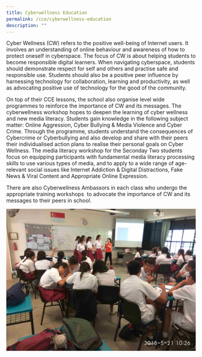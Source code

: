 ```yaml
---
title: Cyberwellness Education
permalink: /cce/cyberwellness-education
description: ""
---
```

Cyber Wellness (CW) refers to the positive well-being of Internet users. It involves an understanding of online behaviour and awareness of how to protect oneself in cyberspace. The focus of CW is about helping students to become responsible digital learners. When navigating cyberspace, students should demonstrate respect for self and others and practise safe and responsible use. Students should also be a positive peer influence by harnessing technology for collaboration, learning and productivity, as well as advocating positive use of technology for the good of the community.  
  
On top of their CCE lessons, the school also organise level wide programmes to reinforce the importance of CW and its messages. The cyberwellness workshop hopes to deepen the learning of cyber wellness and new media literacy. Students gain knowledge in the following subject matter: Online Aggression, Cyber Bullying & Media Violence and Cyber Crime. Through the programme, students understand the consequences of Cybercrime or Cyberbullying and also develop and share with their peers their individualised action plans to realise their personal goals on Cyber Wellness. The media literacy workshop for the Seconday Two students focus on equipping participants with fundamental media literacy processing skills to use various types of media, and to apply to a wide range of age-relevant social issues like Internet Addiction & Digital Distractions, Fake News & Viral Content and Appropriate Online Expression.  
  
There are also Cyberwellness Ambassors in each class who undergo the appropriate training workshops  to advocate the importance of CW and its messages to their peers in school.  
  

![](/images/cyberwellness.jpeg)
